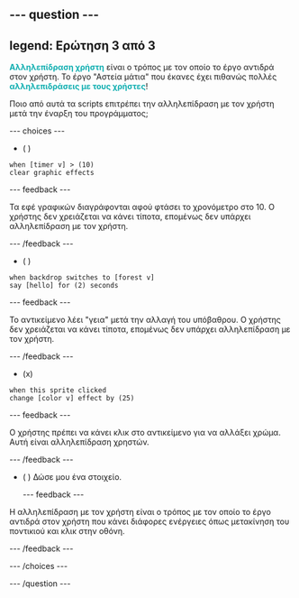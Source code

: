 --- question ---
---
legend: Ερώτηση 3 από 3
---

<span style="color: #0faeb0">**Αλληλεπίδραση χρήστη**</span> είναι ο τρόπος με τον οποίο το έργο αντιδρά στον χρήστη. Το έργο "Αστεία μάτια" που έκανες έχει πιθανώς πολλές <span style="color: #0faeb0">**αλληλεπιδράσεις με τους χρήστες**</span>!

Ποιο από αυτά τα scripts επιτρέπει την αλληλεπίδραση με τον χρήστη μετά την έναρξη του προγράμματος;

--- choices ---

- ( )
```blocks3
when [timer v] > (10)
clear graphic effects
```

  --- feedback ---

Τα εφέ γραφικών διαγράφονται αφού φτάσει το χρονόμετρο στο 10. Ο χρήστης δεν χρειάζεται να κάνει τίποτα, επομένως δεν υπάρχει αλληλεπίδραση με τον χρήστη.

  --- /feedback ---
- ( )
```blocks3
when backdrop switches to [forest v]
say [hello] for (2) seconds
```

  --- feedback ---

Το αντικείμενο λέει "γεια" μετά την αλλαγή του υπόβαθρου. Ο χρήστης δεν χρειάζεται να κάνει τίποτα, επομένως δεν υπάρχει αλληλεπίδραση με τον χρήστη.

  --- /feedback ---
- (x)
```blocks3
when this sprite clicked
change [color v] effect by (25)
```

  --- feedback ---

Ο χρήστης πρέπει να κάνει κλικ στο αντικείμενο για να αλλάξει χρώμα. Αυτή είναι αλληλεπίδραση χρηστών.

  --- /feedback ---


- ( ) Δώσε μου ένα στοιχείο.

  --- feedback ---

 Η αλληλεπίδραση με τον χρήστη είναι ο τρόπος με τον οποίο το έργο αντιδρά στον χρήστη που κάνει διάφορες ενέργειες όπως μετακίνηση του ποντικιού και κλικ στην οθόνη.

  --- /feedback ---

--- /choices ---

--- /question ---
